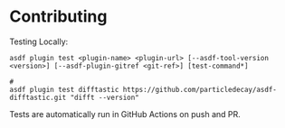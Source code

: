 # Contributing

Testing Locally:

```shell
asdf plugin test <plugin-name> <plugin-url> [--asdf-tool-version <version>] [--asdf-plugin-gitref <git-ref>] [test-command*]

#
asdf plugin test difftastic https://github.com/particledecay/asdf-difftastic.git "difft --version"
```

Tests are automatically run in GitHub Actions on push and PR.
